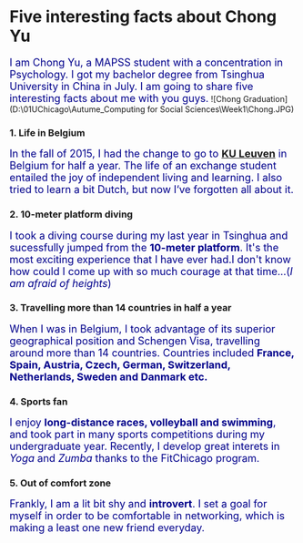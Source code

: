 #  **Five interesting facts about Chong Yu**

<font size=4 color=DarkBlue>I am Chong Yu, a MAPSS student with a concentration in Psychology. I got my bachelor degree from Tsinghua University in China in July. I am going to share five interesting facts about me with you guys.</font>
![Chong Graduation](D:\01UChicago\Autume_Computing for Social Sciences\Week1\Chong.JPG)

### 1. Life in Belgium
<font size=4 color=DarkBlue>In the fall of 2015, I had the change to go to [**KU Leuven**](https://www.kuleuven.be/english/) in Belgium for half a year. The life of an exchange student entailed the joy of independent living and learning. I also tried to learn a bit Dutch, but now I‘ve forgotten all about it.</font>

### 2. 10-meter platform diving
<font size=4 color=DarkBlue>I took a diving course during my last year in Tsinghua and sucessfully jumped from the **10-meter platform**. It's the most exciting experience that I have ever had.I don't know how could I come up with so much courage at that time...(*I am afraid of heights*)</font>

### 3. Travelling more than 14 countries in half a year
<font size=4 color=DarkBlue>When I was in Belgium, I took advantage of its superior geographical position and Schengen Visa, travelling around more than 14 countries. Countries included **France, Spain, Austria, Czech, German, Switzerland, Netherlands, Sweden and Danmark etc.**</font>

### 4. Sports fan
<font size=4 color=DarkBlue>I enjoy **long-distance races, volleyball and swimming**, and took part in many sports competitions during my undergraduate year. Recently, I develop great interets in *Yoga* and *Zumba* thanks to the FitChicago program.</font>

### 5. Out of comfort zone
<font size=4 color=DarkBlue>Frankly, I am a lit bit shy and **introvert**. I set a goal for myself in order to be comfortable in networking, which is making a least one new friend everyday.</font>

